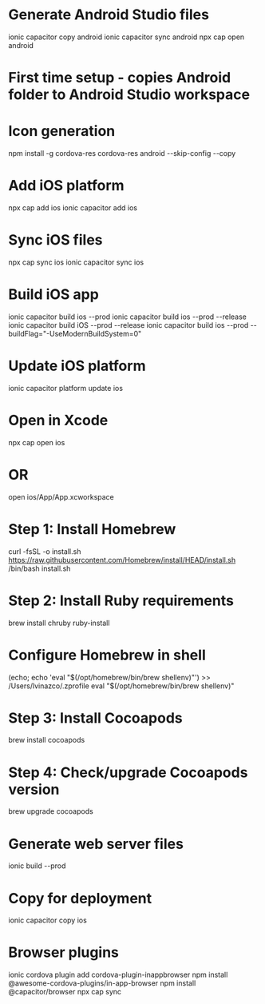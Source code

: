 # Generate Android Studio files
ionic capacitor copy android
ionic capacitor sync android
npx cap open android
# First time setup - copies Android folder to Android Studio workspace

# Icon generation
npm install -g cordova-res
cordova-res android --skip-config --copy

# Add iOS platform
npx cap add ios
ionic capacitor add ios

# Sync iOS files
npx cap sync ios
ionic capacitor sync ios

# Build iOS app
ionic capacitor build ios --prod
ionic capacitor build ios --prod --release
ionic capacitor build iOS --prod --release
ionic capacitor build ios --prod --buildFlag="-UseModernBuildSystem=0"

# Update iOS platform
ionic capacitor platform update ios

# Open in Xcode
npx cap open ios
# OR
open ios/App/App.xcworkspace


# Step 1: Install Homebrew
curl -fsSL -o install.sh https://raw.githubusercontent.com/Homebrew/install/HEAD/install.sh
/bin/bash install.sh

# Step 2: Install Ruby requirements
brew install chruby ruby-install

# Configure Homebrew in shell
(echo; echo 'eval "$(/opt/homebrew/bin/brew shellenv)"') >> /Users/lvinazco/.zprofile
eval "$(/opt/homebrew/bin/brew shellenv)"

# Step 3: Install Cocoapods
brew install cocoapods

# Step 4: Check/upgrade Cocoapods version
brew upgrade cocoapods

# Generate web server files
ionic build --prod

# Copy for deployment
ionic capacitor copy ios


# Browser plugins
ionic cordova plugin add cordova-plugin-inappbrowser
npm install @awesome-cordova-plugins/in-app-browser
npm install @capacitor/browser
npx cap sync